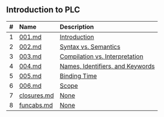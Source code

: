 ## Introduction to PLC

|  #  |Name                         |Description                |
|:---:|:----------------------------|:--------------------------|
|  1  | [001.md](001.md)            | [Introduction](001.md) |
|  2  | [002.md](002.md)            | [Syntax vs. Semantics](002.md) |
|  3  | [003.md](003.md)            | [Compilation vs. Interpretation](003.md) |
|  4  | [004.md](004.md)            | [Names, Identifiers, and Keywords](004.md) |
|  5  | [005.md](005.md)            | [Binding Time](005.md) |
|  6  | [006.md](006.md)            | [Scope](006.md) |
|  7  | [closures.md](closures.md)  | [None](closures.md) |
|  8  | [funcabs.md](funcabs.md)    | [None](funcabs.md) |